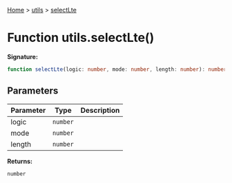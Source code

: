 [Home](../../../index.md) &gt; [utils](../../utils.md) &gt; [selectLte](./selectlte_1.md)

# Function utils.selectLte()

<b>Signature:</b>

```typescript
function selectLte(logic: number, mode: number, length: number): number;
```

## Parameters

|  Parameter | Type | Description |
|  --- | --- | --- |
|  logic | `number` |  |
|  mode | `number` |  |
|  length | `number` |  |

<b>Returns:</b>

`number`


